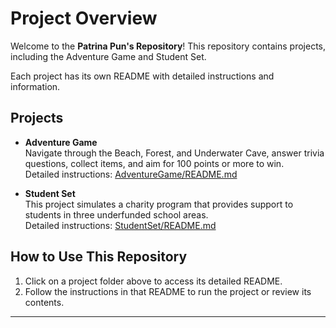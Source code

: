 # Project Overview

Welcome to the **Patrina Pun's Repository**! This repository contains projects, including the Adventure Game and Student Set. 

Each project has its own README with detailed instructions and information. 

## Projects

- **Adventure Game**  
  Navigate through the Beach, Forest, and Underwater Cave, answer trivia questions, collect items, and aim for 100 points or more to win.  
  Detailed instructions: [AdventureGame/README.md](AdventureGame/README.md)

- **Student Set**  
 This project simulates a charity program that provides support to students in three underfunded school areas.    
  Detailed instructions: [StudentSet/README.md](StudentSet/README.md)

## How to Use This Repository

1. Click on a project folder above to access its detailed README.  
2. Follow the instructions in that README to run the project or review its contents.  

---


